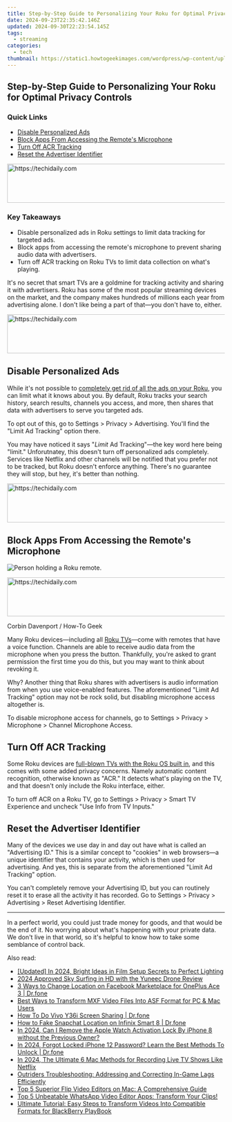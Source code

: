 ```yaml
---
title: Step-by-Step Guide to Personalizing Your Roku for Optimal Privacy Controls
date: 2024-09-23T22:35:42.146Z
updated: 2024-09-30T22:23:54.145Z
tags:
  - streaming
categories:
  - tech
thumbnail: https://static1.howtogeekimages.com/wordpress/wp-content/uploads/2024/05/tv-with-the-roku-logo-with-a-padlock-and-a-hand-holding-a-remote-control.jpg
---
```


## Step-by-Step Guide to Personalizing Your Roku for Optimal Privacy Controls

### Quick Links

* [Disable Personalized Ads](https://article-files.techidaily.com/new-soaring-above-limits-hubsans-new-h501s-x4-examined-for-2024/)
* [Block Apps From Accessing the Remote's Microphone](https://android-location.techidaily.com/in-2024-for-people-wanting-to-mock-gps-on-lava-yuva-3-pro-devices-drfone-by-drfone-virtual/)
* [Turn Off ACR Tracking](https://twitter-videos.techidaily.com/new-tweeting-fun-iosandroid-tips-for-downloading-gifs/)
* [Reset the Advertiser Identifier](https://instagram-video-files.techidaily.com/updated-self-verification-on-instagram-what-does-it-mean-for-us/)

<!-- affiliate ads begin -->
<a href="https://appsumo.8odi.net/c/5597632/2151890/7443" target="_top" id="2151890">
  <img src="//a.impactradius-go.com/display-ad/7443-2151890" border="0" alt="https://techidaily.com" width="728" height="90"/>
</a>
<img height="0" width="0" src="https://appsumo.8odi.net/i/5597632/2151890/7443" style="position:absolute;visibility:hidden;" border="0" />
<!-- affiliate ads end -->

### Key Takeaways

* Disable personalized ads in Roku settings to limit data tracking for targeted ads.
* Block apps from accessing the remote's microphone to prevent sharing audio data with advertisers.
* Turn off ACR tracking on Roku TVs to limit data collection on what's playing.

 It's no secret that smart TVs are a goldmine for tracking activity and sharing it with advertisers. Roku has some of the most popular streaming devices on the market, and the company makes hundreds of millions each year from advertising alone. I don't like being a part of that—you don't have to, either.

<!-- affiliate ads begin -->
<a href="https://bluettiit.sjv.io/c/5597632/2148129/17093" target="_top" id="2148129">
  <img src="//a.impactradius-go.com/display-ad/17093-2148129" border="0" alt="https://techidaily.com" width="728" height="90"/>
</a>
<img height="0" width="0" src="https://bluettiit.sjv.io/i/5597632/2148129/17093" style="position:absolute;visibility:hidden;" border="0" />
<!-- affiliate ads end -->

##  Disable Personalized Ads

 While it's not possible to [completely get rid of all the ads on your Roku](https://fake-location.techidaily.com/what-are-location-permissions-life360-on-honor-magic-6-pro-drfone-by-drfone-virtual-android/), you can limit what it knows about you. By default, Roku tracks your search history, search results, channels you access, and more, then shares that data with advertisers to serve you targeted ads.

 To opt out of this, go to Settings > Privacy > Advertising. You'll find the "Limit Ad Tracking" option there.

 You may have noticed it says "_Limit_ Ad Tracking"—the key word here being "limit." Unforutnatey, this doesn't turn off personalized ads completely. Services like Netflix and other channels will be notified that you prefer not to be tracked, but Roku doesn't enforce anything. There's no guarantee they will stop, but hey, it's better than nothing.

<!-- affiliate ads begin -->
<a href="https://ephamedtechinc.pxf.io/c/5597632/2137208/26400" target="_top" id="2137208">
  <img src="//a.impactradius-go.com/display-ad/26400-2137208" border="0" alt="https://techidaily.com" width="728" height="90"/>
</a>
<img height="0" width="0" src="https://ephamedtechinc.pxf.io/i/5597632/2137208/26400" style="position:absolute;visibility:hidden;" border="0" />
<!-- affiliate ads end -->

##  Block Apps From Accessing the Remote's Microphone

![Person holding a Roku remote.](https://static1.howtogeekimages.com/wordpress/wp-content/uploads/2023/08/52832067767_8f10bbda8e_o-1.jpg) 

<!-- affiliate ads begin -->
<a href="https://ephamedtechinc.pxf.io/c/5597632/2130529/26400" target="_top" id="2130529">
  <img src="//a.impactradius-go.com/display-ad/26400-2130529" border="0" alt="https://techidaily.com" width="728" height="90"/>
</a>
<img height="0" width="0" src="https://ephamedtechinc.pxf.io/i/5597632/2130529/26400" style="position:absolute;visibility:hidden;" border="0" />
<!-- affiliate ads end -->

Corbin Davenport / How-To Geek

 Many Roku devices—including all [Roku TVs](https://fox-links.techidaily.com/2024-approved-transform-your-smartphone-photography-with-iphones-hdr/)—come with remotes that have a voice function. Channels are able to receive audio data from the microphone when you press the button. Thankfully, you're asked to grant permission the first time you do this, but you may want to think about revoking it.

 Why? Another thing that Roku shares with advertisers is audio information from when you use voice-enabled features. The aforementioned "Limit Ad Tracking" option may not be rock solid, but disabling microphone access altogether is.

 To disable microphone access for channels, go to Settings > Privacy > Microphone > Channel Microphone Access.

##  Turn Off ACR Tracking

 Some Roku devices are [full-blown TVs with the Roku OS built in](https://win-able.techidaily.com/seamless-fixes-for-preventing-browser-hiccups-stabilize-chrome-in-windows-10/), and this comes with some added privacy concerns. Namely automatic content recognition, otherwise known as "ACR." It detects what's playing on the TV, and that doesn't only include the Roku interface, either.

 To turn off ACR on a Roku TV, go to Settings > Privacy > Smart TV Experience and uncheck "Use Info from TV Inputs."

##  Reset the Advertiser Identifier

 Many of the devices we use day in and day out have what is called an "Advertising ID." This is a similar concept to "cookies" in web browsers—a unique identifier that contains your activity, which is then used for advertising. And yes, this is separate from the aforementioned "Limit Ad Tracking" option.

 You can't completely remove your Advertising ID, but you can routinely reset it to erase all the activity it has recorded. Go to Settings > Privacy > Advertising > Reset Advertising Identifier.

---

 In a perfect world, you could just trade money for goods, and that would be the end of it. No worrying about what's happening with your private data. We don't live in that world, so it's helpful to know how to take some semblance of control back.

<ins class="adsbygoogle"
     style="display:block"
     data-ad-format="autorelaxed"
     data-ad-client="ca-pub-7571918770474297"
     data-ad-slot="1223367746"></ins>

<ins class="adsbygoogle"
     style="display:block"
     data-ad-client="ca-pub-7571918770474297"
     data-ad-slot="8358498916"
     data-ad-format="auto"
     data-full-width-responsive="true"></ins>

<span class="atpl-alsoreadstyle">Also read:</span>
<div><ul>
<li><a href="https://fox-hovers.techidaily.com/updated-in-2024-bright-ideas-in-film-setup-secrets-to-perfect-lighting/"><u>[Updated] In 2024, Bright Ideas in Film Setup Secrets to Perfect Lighting</u></a></li>
<li><a href="https://fox-friendly.techidaily.com/2024-approved-sky-surfing-in-hd-with-the-yuneec-drone-review/"><u>2024 Approved Sky Surfing in HD with the Yuneec Drone Review</u></a></li>
<li><a href="https://location-fake.techidaily.com/3-ways-to-change-location-on-facebook-marketplace-for-oneplus-ace-3-drfone-by-drfone-virtual-android/"><u>3 Ways to Change Location on Facebook Marketplace for OnePlus Ace 3 | Dr.fone</u></a></li>
<li><a href="https://media-tips.techidaily.com/best-ways-to-transform-mxf-video-files-into-asf-format-for-pc-and-mac-users/"><u>Best Ways to Transform MXF Video Files Into ASF Format for PC & Mac Users</u></a></li>
<li><a href="https://screen-mirror.techidaily.com/how-to-do-vivo-y36i-screen-sharing-drfone-by-drfone-android/"><u>How To Do Vivo Y36i Screen Sharing | Dr.fone</u></a></li>
<li><a href="https://location-social.techidaily.com/how-to-fake-snapchat-location-on-infinix-smart-8-drfone-by-drfone-virtual-android/"><u>How to Fake Snapchat Location on Infinix Smart 8 | Dr.fone</u></a></li>
<li><a href="https://apple-account.techidaily.com/in-2024-can-i-remove-the-apple-watch-activation-lock-by-iphone-8-without-the-previous-owner-by-drfone-ios/"><u>In 2024, Can I Remove the Apple Watch Activation Lock By iPhone 8 without the Previous Owner?</u></a></li>
<li><a href="https://iphone-unlock.techidaily.com/in-2024-forgot-locked-iphone-12-password-learn-the-best-methods-to-unlock-drfone-by-drfone-ios/"><u>In 2024, Forgot Locked iPhone 12 Password? Learn the Best Methods To Unlock | Dr.fone</u></a></li>
<li><a href="https://screen-capture.techidaily.com/in-2024-the-ultimate-6-mac-methods-for-recording-live-tv-shows-like-netflix/"><u>In 2024, The Ultimate 6 Mac Methods for Recording Live TV Shows Like Netflix</u></a></li>
<li><a href="https://win-able.techidaily.com/outriders-troubleshooting-addressing-and-correcting-in-game-lags-efficiently/"><u>Outriders Troubleshooting: Addressing and Correcting In-Game Lags Efficiently</u></a></li>
<li><a href="https://media-tips.techidaily.com/top-5-superior-flip-video-editors-on-mac-a-comprehensive-guide/"><u>Top 5 Superior Flip Video Editors on Mac: A Comprehensive Guide</u></a></li>
<li><a href="https://media-tips.techidaily.com/top-5-unbeatable-whatsapp-video-editor-apps-transform-your-clips/"><u>Top 5 Unbeatable WhatsApp Video Editor Apps: Transform Your Clips!</u></a></li>
<li><a href="https://media-tips.techidaily.com/ultimate-tutorial-easy-steps-to-transform-videos-into-compatible-formats-for-blackberry-playbook/"><u>Ultimate Tutorial: Easy Steps to Transform Videos Into Compatible Formats for BlackBerry PlayBook</u></a></li>
</ul></div>

